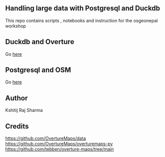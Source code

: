 ## Handling large data with Postgresql and Duckdb 

This repo contains scripts , notebooks and instruction for the osgeonepal workshop 

## Duckdb and Overture
Go [here](./overture-duckdb/Readme.md)


## Postgresql and OSM
Go [here](./postgresql/Readme.md)


## Author 
Kshitij Raj Sharma

## Credits 

https://github.com/OvertureMaps/data
https://github.com/OvertureMaps/overturemaps-py
https://github.com/tebben/overture-maps/tree/main